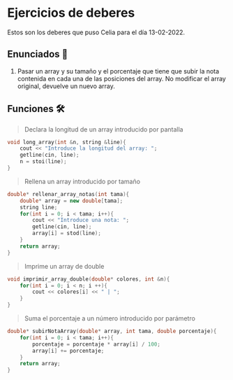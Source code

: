 # Ejercicios de deberes

Estos son los deberes que puso Celia para el día 13-02-2022.

## Enunciados 📄

1. Pasar un array y su tamaño y el porcentaje que tiene que subir la nota contenida en cada una de las posiciones del array. No modificar el array original, devuelve un nuevo array.

## Funciones 🛠

> Declara la longitud de un array introducido por pantalla

```cpp
void long_array(int &n, string &line){
    cout << "Introduce la longitud del array: "; 
    getline(cin, line);
    n = stoi(line);
}
```

> Rellena un array introducido por tamaño

```cpp
double* rellenar_array_notas(int tama){
    double* array = new double[tama];
    string line;
    for(int i = 0; i < tama; i++){
        cout << "Introduce una nota: ";
        getline(cin, line);
        array[i] = stod(line);
    }
    return array;
}
```

> Imprime un array de double

```cpp
void imprimir_array_double(double* colores, int &n){
    for(int i = 0; i < n; i ++){
        cout << colores[i] << " | ";
    }
}
```

> Suma el porcentaje a un número introducido por parámetro

```cpp
double* subirNotaArray(double* array, int tama, double porcentaje){
    for(int i = 0; i < tama; i++){
        porcentaje = porcentaje * array[i] / 100;
        array[i] += porcentaje;
    }
    return array;
}
```